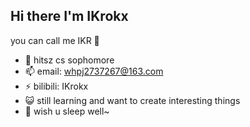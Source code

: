 ## Hi there I'm IKrokx
you can call me IKR 🌟

- 🌱 hitsz cs sophomore
- 📫 email: whpj2737267@163.com
- ⚡ bilibili: IKrokx
- 😺 still learning and want to create interesting things
- 🌃 wish u sleep well~


